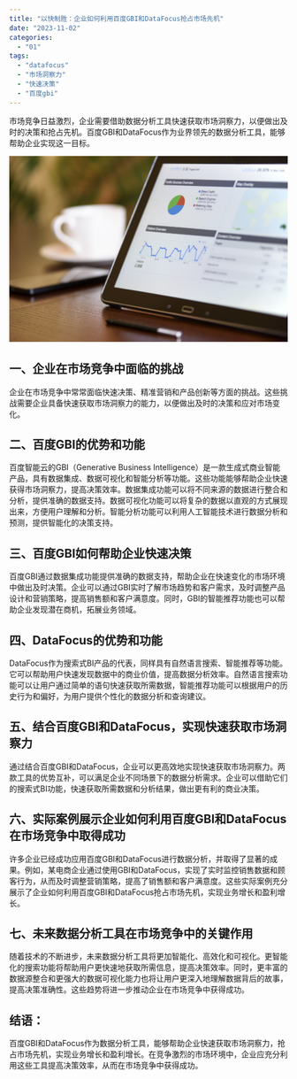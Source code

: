 ```yaml
---
title: "以快制胜：企业如何利用百度GBI和DataFocus抢占市场先机"
date: "2023-11-02"
categories: 
  - "01"
tags: 
  - "datafocus"
  - "市场洞察力"
  - "快速决策"
  - "百度gbi"
---
```


市场竞争日益激烈，企业需要借助数据分析工具快速获取市场洞察力，以便做出及时的决策和抢占先机。百度GBI和DataFocus作为业界领先的数据分析工具，能够帮助企业实现这一目标。

![image.png](images/1654755060-image-png.png)

## 一、企业在市场竞争中面临的挑战

企业在市场竞争中常常面临快速决策、精准营销和产品创新等方面的挑战。这些挑战需要企业具备快速获取市场洞察力的能力，以便做出及时的决策和应对市场变化。

## 二、百度GBI的优势和功能

百度智能云的GBI（Generative Business Intelligence）是一款生成式商业智能产品，具有数据集成、数据可视化和智能分析等功能。这些功能能够帮助企业快速获得市场洞察力，提高决策效率。数据集成功能可以将不同来源的数据进行整合和分析，提供准确的数据支持。数据可视化功能可以将复杂的数据以直观的方式展现出来，方便用户理解和分析。智能分析功能可以利用人工智能技术进行数据分析和预测，提供智能化的决策支持。

## 三、百度GBI如何帮助企业快速决策

百度GBI通过数据集成功能提供准确的数据支持，帮助企业在快速变化的市场环境中做出及时决策。企业可以通过GBI实时了解市场趋势和客户需求，及时调整产品设计和营销策略，提高销售额和客户满意度。同时，GBI的智能推荐功能也可以帮助企业发现潜在商机，拓展业务领域。

## 四、DataFocus的优势和功能

DataFocus作为搜索式BI产品的代表，同样具有自然语言搜索、智能推荐等功能。它可以帮助用户快速发现数据中的商业价值，提高数据分析效率。自然语言搜索功能可以让用户通过简单的语句快速获取所需数据，智能推荐功能可以根据用户的历史行为和偏好，为用户提供个性化的数据分析和查询建议。

## 五、结合百度GBI和DataFocus，实现快速获取市场洞察力

通过结合百度GBI和DataFocus，企业可以更高效地实现快速获取市场洞察力。两款工具的优势互补，可以满足企业不同场景下的数据分析需求。企业可以借助它们的搜索式BI功能，快速获取所需数据和分析结果，做出更有利的商业决策。

## 六、实际案例展示企业如何利用百度GBI和DataFocus在市场竞争中取得成功

许多企业已经成功应用百度GBI和DataFocus进行数据分析，并取得了显著的成果。例如，某电商企业通过使用GBI和DataFocus，实现了实时监控销售数据和顾客行为，从而及时调整营销策略，提高了销售额和客户满意度。这些实际案例充分展示了企业如何利用百度GBI和DataFocus抢占市场先机，实现业务增长和盈利增长。

## 七、未来数据分析工具在市场竞争中的关键作用

随着技术的不断进步，未来数据分析工具将更加智能化、高效化和可视化。更智能化的搜索功能将帮助用户更快速地获取所需信息，提高决策效率。同时，更丰富的数据源整合和更强大的数据可视化能力也将让用户更深入地理解数据背后的故事，提高决策准确性。这些趋势将进一步推动企业在市场竞争中获得成功。

## 结语：

百度GBI和DataFocus作为数据分析工具，能够帮助企业快速获取市场洞察力，抢占市场先机，实现业务增长和盈利增长。在竞争激烈的市场环境中，企业应充分利用这些工具提高决策效率，从而在市场竞争中获得成功。
